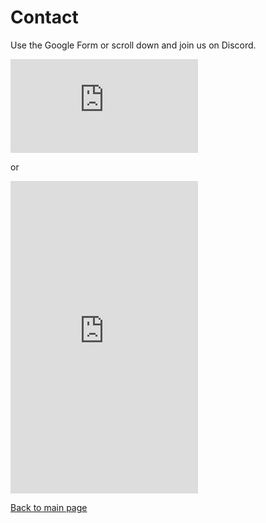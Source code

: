 # Contact
Use the Google Form or scroll down and join us on Discord.

<iframe src="https://docs.google.com/forms/d/e/1FAIpQLSd7Twpx5UoKR0p9MJkFkr6Vwe8zGrM9P5Fw4w3Mrjv5bjZMKg/viewform?embedded=true" width="auto" height="auto" frameborder="0" marginheight="0" marginwidth="0">Wird geladen...</iframe>

or

<iframe src="https://discordapp.com/widget?id=303531394242707456&theme=dark" width="300" height="500" allowtransparency="true" frameborder="0"></iframe>

[Back to main page](https://themaun.github.io/en)
